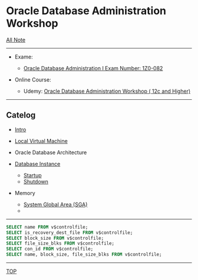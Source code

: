 # Oracle Database Administration Workshop

[All Note](../../index.md)

---

- Exame:

  - [Oracle Database Administration I Exam Number: 1Z0-082](https://education.oracle.com/oracle-database-administration-i/pexam_1Z0-082)

- Online Course:
  - Udemy: [Oracle Database Administration Workshop ( 12c and Higher)](https://www.udemy.com/course/oracle-database-administration-certified-associate-1z0-072/)

---

## Catelog

- [Intro](./intro/itro.md)
- [Local Virtual Machine](./local_vm/vm.md)

- Oracle Database Architecture

- [Database Instance](./instance/instance/instance.md)
  - [Startup](./instance/startup/startup.md)
  - [Shutdown](./instance/shutdown/shutdown.md)

- Memory
  - [System Global Area (SGA)](./memory/sga/sga.md)
  - 


---

```sql
SELECT name FROM v$controlfile;
SELECT is_recovery_dest_file FROM v$controlfile;
SELECT block_size FROM v$controlfile;
SELECT file_size_blks FROM v$controlfile;
SELECT con_id FROM v$controlfile;
SELECT name, block_size, file_size_blks FROM v$controlfile;
```


---

[TOP](#oracle-database-administration-workshop)

